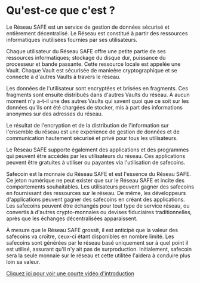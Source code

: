 # Qu'est-ce que c'est ?

Le Réseau SAFE est un service de gestion de données sécurisé et entièrement décentralisé. Le Réseau est constitué à partir des ressources informatiques inutilisées fournies par ses utilisateurs.

Chaque utilisateur du Réseau SAFE offre une petite partie de ses ressources informatiques; stockage du disque dur, puissance du processeur et bande passante. Cette ressource locale est appelée une Vault. Chaque Vault est sécurisée de manieère cryptographique et se connecte à d'autres Vaults à travers le réseau.

Les données de l'utilisateur sont encryptées et brisées en fragments. Ces fragments sont ensuite distribués dans d'autres Vaults du réseau. À aucun moment n'y a-t-il une des autres Vaults qui savent quoi que ce soit sur les données qu'ils ont été chargées de stocker, mis à part des informations anonymes sur des adresses du réseau.

Le résultat  de l'encryption et de la distribution de l'information sur l'ensemble du réseau est une expérience de gestion de données et de communication hautement sécurisé et privé pour tous les utilisateurs.

Le Réseau SAFE supporte également des applications et des programmes qui peuvent être accédés par les utilisateurs du réseau. Ces applications peuvent être gratuites à utiliser ou payantes via l'utilisation de safecoins.

Safecoin est la monnaie du Réseau SAFE et est l'essence du Réseau SAFE. Ce jeton numérique ne peut exister que sur le Réseau SAFE et incite des comportements souhaitables. Les utilisateurs peuvent gagner des safecoins en fournissant des ressources sur le réseau. De même, les développeurs d'applications peuvent gagner des safecoins en créant des applications. Les safecoins peuvent être échangés pour tout type de service réseau, ou convertis à d'autres crypto-monnaies ou devises fiduciaires traditionnelles, après que les échanges décentralisées apparaissent.

À mesure que le Réseau SAFE grossit, il est anticipé que la valeur des safecoins va croître, ceux-ci étant disponibles en nombre limité. Les safecoins sont générées par le réseau basé uniquement sur à quel point il est utilisé, assurant qu'il n'y ait pas de surproduction. Initialement, safecoin sera la seule monnaie sur le réseau et cette utilitée l'aidera à conduire plus loin sa valeur.

[Cliquez ici pour voir une courte vidéo d'introduction](https://www.youtube.com/watch?v=RdGH40oUVDY)
